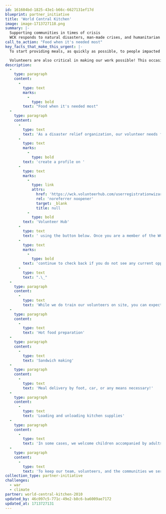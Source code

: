 ```yaml
---
id: 161604bd-1825-43e1-b66c-6627131ef17d
blueprint: partner_initiative
title: 'World Central Kitchen'
image: image-1713727118.png
summary: |-
  Supporting communities in times of crisis
  WCK responds to natural disasters, man-made crises, and humanitarian emergencies around the world. We're a team of food first responders, mobilizing with the urgency of now to get meals to the people who need them most. Deploying our model of quick action, leveraging local resources, and adapting in real time, we know that a nourishing meal in a time of crisis is so much more than a plate of food—it's hope, it's dignity, and it's a sign that someone cares.
call_to_action: "Food when it's needed most"
key_facts_that_make_this_urgent: |-
  To start providing meals, as quickly as possible, to people impacted by crises, WCK’s Relief Team works with professional chefs, logistics experts, local restaurants, and other established organizations. 

  Volunteers are also critical in making our work possible! This occasionally includes reaching out to our larger WCK community for support. We aim to work with local leaders from the impacted communities we serve because they have a deep knowledge of the area, culture, and people.
description:
  -
    type: paragraph
    content:
      -
        type: text
        marks:
          -
            type: bold
        text: "Food when it's needed most"
  -
    type: paragraph
    content:
      -
        type: text
        text: 'As a disaster relief organization, our volunteer needs fluctuate with each response effort so we cannot predict when we will need your help. Before committing to volunteer, you must '
      -
        type: text
        marks:
          -
            type: bold
        text: 'create a profile on '
      -
        type: text
        marks:
          -
            type: link
            attrs:
              href: 'https://wck.volunteerhub.com/userregistrationwizard/start?startAtUserDetails=False'
              rel: 'noreferrer noopener'
              target: _blank
              title: null
          -
            type: bold
        text: 'Volunteer Hub'
      -
        type: text
        text: ' using the button below. Once you are a member of the WCK Volunteer Corps, you will be able to view and sign up for any available volunteer opportunities. We regularly update our site based on our quickly evolving needs, so '
      -
        type: text
        marks:
          -
            type: bold
        text: 'continue to check back if you do not see any current opportunities'
      -
        type: text
        text: ".\_"
  -
    type: paragraph
    content:
      -
        type: text
        text: 'While we do train our volunteers on site, you can expect to fulfill tasks like:'
  -
    type: paragraph
    content:
      -
        type: text
        text: 'Hot food preparation'
  -
    type: paragraph
    content:
      -
        type: text
        text: 'Sandwich making'
  -
    type: paragraph
    content:
      -
        type: text
        text: 'Meal delivery by foot, car, or any means necessary!'
  -
    type: paragraph
    content:
      -
        type: text
        text: 'Loading and unloading kitchen supplies'
  -
    type: paragraph
    content:
      -
        type: text
        text: 'In some cases, we welcome children accompanied by adults. Different WCK kitchens will have varying capacity to accommodate younger helpers, so be sure to check the age requirement when signing up for a volunteer shift.'
  -
    type: paragraph
    content:
      -
        type: text
        text: 'To keep our team, volunteers, and the communities we serve safe, we ask that all volunteers be fully vaccinated for Covid-19 in places where vaccines are readily available. Additional protocols are outlined on Volunteer Hub.'
collection_type: partner-initiative
challenges:
  - war
  - climate
partner: world-central-kitchen-2010
updated_by: 46c097c5-771c-49e2-b8c6-ba6009ae7172
updated_at: 1713727131
---
```

